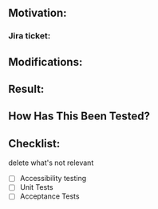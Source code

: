 ## Motivation:


### Jira ticket:


## Modifications:


## Result:


## How Has This Been Tested?


## Checklist:
delete what's not relevant

- [ ] Accessibility testing
- [ ] Unit Tests
- [ ] Acceptance Tests
